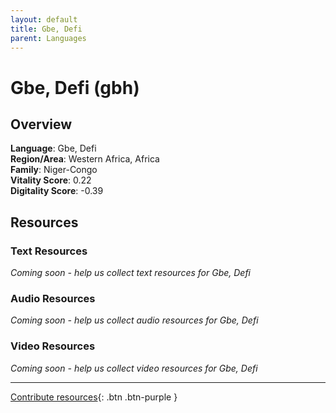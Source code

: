 ```yaml
---
layout: default
title: Gbe, Defi
parent: Languages
---
```


# Gbe, Defi (gbh)

## Overview

**Language**: Gbe, Defi  
**Region/Area**: Western Africa, Africa  
**Family**: Niger-Congo  
**Vitality Score**: 0.22  
**Digitality Score**: -0.39  

## Resources

### Text Resources
*Coming soon - help us collect text resources for Gbe, Defi*

### Audio Resources
*Coming soon - help us collect audio resources for Gbe, Defi*

### Video Resources
*Coming soon - help us collect video resources for Gbe, Defi*

---

[Contribute resources](https://fairtrain.github.io/){: .btn .btn-purple }
